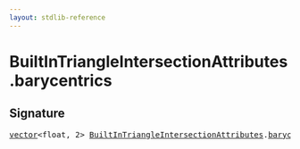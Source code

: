 ```yaml
---
layout: stdlib-reference
---
```


# BuiltInTriangleIntersectionAttributes.barycentrics

## Signature
<pre>
<a href="/stdlib-reference/types/vector/index" class="code_type">vector</a>&lt;<span class="code_keyword">float</span>, 2&gt; <a href="/stdlib-reference/types/BuiltInTriangleIntersectionAttributes/index" class="code_type">BuiltInTriangleIntersectionAttributes</a>.<a href="/stdlib-reference/types/BuiltInTriangleIntersectionAttributes/barycentrics" class="code_var">barycentrics</a>;
</pre>

